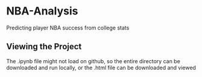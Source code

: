 # NBA-Analysis
Predicting player NBA success from college stats

## Viewing the Project
The .ipynb file might not load on github, so the entire directory can be downloaded and run locally, or the .html file can be downloaded and viewed
